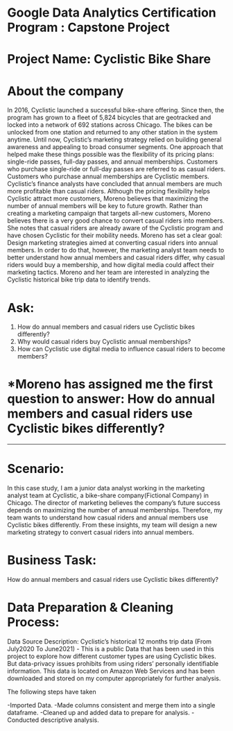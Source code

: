 # Google Data Analytics Certification Program : Capstone Project
# Project Name: Cyclistic Bike Share

# About the company
In 2016, Cyclistic launched a successful bike-share offering. Since then, the program has grown to a fleet of 5,824 bicycles that
are geotracked and locked into a network of 692 stations across Chicago. The bikes can be unlocked from one station and
returned to any other station in the system anytime.
Until now, Cyclistic’s marketing strategy relied on building general awareness and appealing to broad consumer segments.
One approach that helped make these things possible was the flexibility of its pricing plans: single-ride passes, full-day passes,
and annual memberships. Customers who purchase single-ride or full-day passes are referred to as casual riders. Customers
who purchase annual memberships are Cyclistic members.
Cyclistic’s finance analysts have concluded that annual members are much more profitable than casual riders. Although the
pricing flexibility helps Cyclistic attract more customers, Moreno believes that maximizing the number of annual members will
be key to future growth. Rather than creating a marketing campaign that targets all-new customers, Moreno believes there is a
very good chance to convert casual riders into members. She notes that casual riders are already aware of the Cyclistic
program and have chosen Cyclistic for their mobility needs.
Moreno has set a clear goal: Design marketing strategies aimed at converting casual riders into annual members. In order to
do that, however, the marketing analyst team needs to better understand how annual members and casual riders differ, why
casual riders would buy a membership, and how digital media could affect their marketing tactics. Moreno and her team are
interested in analyzing the Cyclistic historical bike trip data to identify trends.

# Ask:

1. How do annual members and casual riders use Cyclistic bikes differently?
2. Why would casual riders buy Cyclistic annual memberships?
3. How can Cyclistic use digital media to influence casual riders to become members?

# *Moreno has assigned me the first question to answer: How do annual members and casual riders use Cyclistic bikes differently?

__________________________________________________________________________________________________________________________

# Scenario:

In this case study, I am a junior data analyst working in the marketing analyst team at Cyclistic, a bike-share company(Fictional Company) in Chicago. The director of marketing believes the company’s future success depends on maximizing the number of annual memberships. Therefore, my team wants to understand how casual riders and annual members use Cyclistic bikes differently. From these insights, my team will design a new marketing strategy to convert casual riders into annual members. 

# Business Task:

How do annual members and casual riders use Cyclistic bikes
differently?

# Data Preparation & Cleaning Process:

Data Source Description: Cyclistic’s historical 12 months trip data (From July2020 To June2021) - This is a public Data that has been used in this project to explore how different customer types are using Cyclistic bikes. But data-privacy issues prohibits from using riders’ personally identifiable information. This data is located on Amazon Web Services and has been downloaded and stored on my computer appropriately for further analysis.

The following steps have taken

-Imported Data.
-Made columns consistent and merge them into a single dataframe.
-Cleaned up and added data to prepare for analysis.
-Conducted descriptive analysis.
